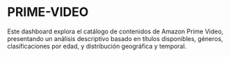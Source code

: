 # PRIME-VIDEO
Este dashboard explora el catálogo de contenidos de Amazon Prime Video, presentando un análisis descriptivo basado en títulos disponibles, géneros, clasificaciones por edad, y distribución geográfica y temporal.
